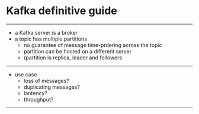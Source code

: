 # Kafka definitive guide

---

- a Kafka server is a broker
- a topic has multiple partitions
    - no guarantee of message time-prdering across the topic
    - partition can be hosted on a different server
    - (partition is replica, leader and followers

---

- use case
    - loss of messages?
    - duplicating messages?
    - lantency?
    - throughput?

---


